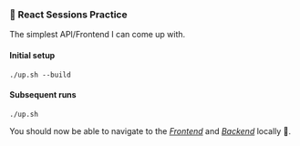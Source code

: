 ### 💫 React Sessions Practice 

The simplest API/Frontend I can come up with.

#### Initial setup

```
./up.sh --build
```

#### Subsequent runs

```
./up.sh
```

You should now be able to navigate to the [*Frontend*](http://localhost:3000/)
and [*Backend*](http://localhost:8000/) locally 🥳.
